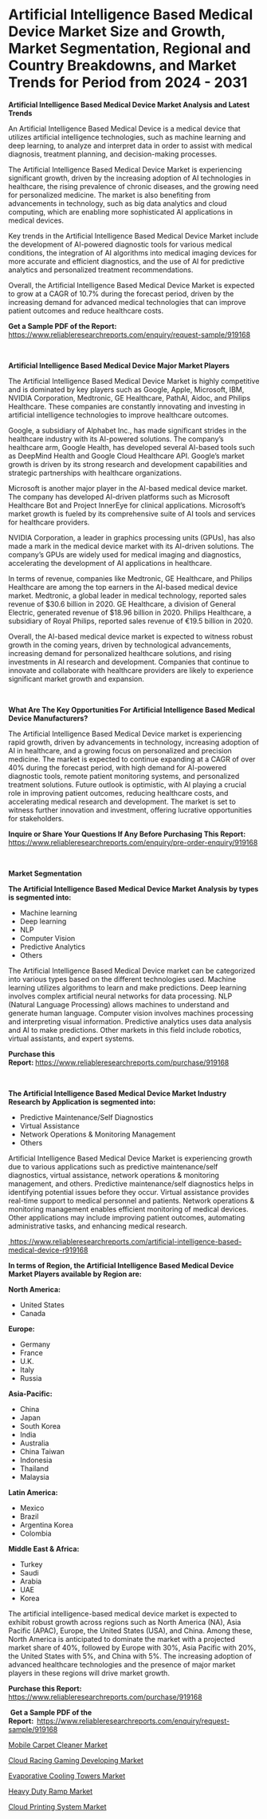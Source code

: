 <p><h1>Artificial Intelligence Based Medical Device Market Size and Growth, Market Segmentation, Regional and Country Breakdowns, and Market Trends for Period from 2024 -  2031</h1></p><p><strong>Artificial Intelligence Based Medical Device Market Analysis and Latest Trends</strong></p>
<p><p>An Artificial Intelligence Based Medical Device is a medical device that utilizes artificial intelligence technologies, such as machine learning and deep learning, to analyze and interpret data in order to assist with medical diagnosis, treatment planning, and decision-making processes.</p><p>The Artificial Intelligence Based Medical Device Market is experiencing significant growth, driven by the increasing adoption of AI technologies in healthcare, the rising prevalence of chronic diseases, and the growing need for personalized medicine. The market is also benefiting from advancements in technology, such as big data analytics and cloud computing, which are enabling more sophisticated AI applications in medical devices.</p><p>Key trends in the Artificial Intelligence Based Medical Device Market include the development of AI-powered diagnostic tools for various medical conditions, the integration of AI algorithms into medical imaging devices for more accurate and efficient diagnostics, and the use of AI for predictive analytics and personalized treatment recommendations.</p><p>Overall, the Artificial Intelligence Based Medical Device Market is expected to grow at a CAGR of 10.7% during the forecast period, driven by the increasing demand for advanced medical technologies that can improve patient outcomes and reduce healthcare costs.</p></p>
<p><strong>Get a Sample PDF of the Report:&nbsp;</strong> <a href="https://www.reliableresearchreports.com/enquiry/request-sample/919168">https://www.reliableresearchreports.com/enquiry/request-sample/919168</a></p>
<p>&nbsp;</p>
<p><strong>Artificial Intelligence Based Medical Device Major Market Players</strong></p>
<p><p>The Artificial Intelligence Based Medical Device Market is highly competitive and is dominated by key players such as Google, Apple, Microsoft, IBM, NVIDIA Corporation, Medtronic, GE Healthcare, PathAI, Aidoc, and Philips Healthcare. These companies are constantly innovating and investing in artificial intelligence technologies to improve healthcare outcomes.</p><p>Google, a subsidiary of Alphabet Inc., has made significant strides in the healthcare industry with its AI-powered solutions. The company’s healthcare arm, Google Health, has developed several AI-based tools such as DeepMind Health and Google Cloud Healthcare API. Google’s market growth is driven by its strong research and development capabilities and strategic partnerships with healthcare organizations.</p><p>Microsoft is another major player in the AI-based medical device market. The company has developed AI-driven platforms such as Microsoft Healthcare Bot and Project InnerEye for clinical applications. Microsoft’s market growth is fueled by its comprehensive suite of AI tools and services for healthcare providers.</p><p>NVIDIA Corporation, a leader in graphics processing units (GPUs), has also made a mark in the medical device market with its AI-driven solutions. The company’s GPUs are widely used for medical imaging and diagnostics, accelerating the development of AI applications in healthcare.</p><p>In terms of revenue, companies like Medtronic, GE Healthcare, and Philips Healthcare are among the top earners in the AI-based medical device market. Medtronic, a global leader in medical technology, reported sales revenue of $30.6 billion in 2020. GE Healthcare, a division of General Electric, generated revenue of $18.96 billion in 2020. Philips Healthcare, a subsidiary of Royal Philips, reported sales revenue of €19.5 billion in 2020.</p><p>Overall, the AI-based medical device market is expected to witness robust growth in the coming years, driven by technological advancements, increasing demand for personalized healthcare solutions, and rising investments in AI research and development. Companies that continue to innovate and collaborate with healthcare providers are likely to experience significant market growth and expansion.</p></p>
<p>&nbsp;</p>
<p><strong>What Are The Key Opportunities For Artificial Intelligence Based Medical Device Manufacturers?</strong></p>
<p><p>The Artificial Intelligence Based Medical Device market is experiencing rapid growth, driven by advancements in technology, increasing adoption of AI in healthcare, and a growing focus on personalized and precision medicine. The market is expected to continue expanding at a CAGR of over 40% during the forecast period, with high demand for AI-powered diagnostic tools, remote patient monitoring systems, and personalized treatment solutions. Future outlook is optimistic, with AI playing a crucial role in improving patient outcomes, reducing healthcare costs, and accelerating medical research and development. The market is set to witness further innovation and investment, offering lucrative opportunities for stakeholders.</p></p>
<p><strong>Inquire or Share Your Questions If Any Before Purchasing This Report:</strong> <a href="https://www.reliableresearchreports.com/enquiry/pre-order-enquiry/919168">https://www.reliableresearchreports.com/enquiry/pre-order-enquiry/919168</a></p>
<p>&nbsp;</p>
<p><strong>Market Segmentation</strong></p>
<p><strong>The Artificial Intelligence Based Medical Device Market Analysis by types is segmented into:</strong></p>
<p><ul><li>Machine learning</li><li>Deep learning</li><li>NLP</li><li>Computer Vision</li><li>Predictive Analytics</li><li>Others</li></ul></p>
<p><p>The Artificial Intelligence Based Medical Device market can be categorized into various types based on the different technologies used. Machine learning utilizes algorithms to learn and make predictions. Deep learning involves complex artificial neural networks for data processing. NLP (Natural Language Processing) allows machines to understand and generate human language. Computer vision involves machines processing and interpreting visual information. Predictive analytics uses data analysis and AI to make predictions. Other markets in this field include robotics, virtual assistants, and expert systems.</p></p>
<p><strong>Purchase this Report:&nbsp;</strong><a href="https://www.reliableresearchreports.com/purchase/919168">https://www.reliableresearchreports.com/purchase/919168</a></p>
<p>&nbsp;</p>
<p><strong>The Artificial Intelligence Based Medical Device Market Industry Research by Application is segmented into:</strong></p>
<p><ul><li>Predictive Maintenance/Self Diagnostics</li><li>Virtual Assistance</li><li>Network Operations & Monitoring Management</li><li>Others</li></ul></p>
<p><p>Artificial Intelligence Based Medical Device Market is experiencing growth due to various applications such as predictive maintenance/self diagnostics, virtual assistance, network operations & monitoring management, and others. Predictive maintenance/self diagnostics helps in identifying potential issues before they occur. Virtual assistance provides real-time support to medical personnel and patients. Network operations & monitoring management enables efficient monitoring of medical devices. Other applications may include improving patient outcomes, automating administrative tasks, and enhancing medical research.</p></p>
<p><a href="https://www.reliableresearchreports.com/artificial-intelligence-based-medical-device-r919168">&nbsp;https://www.reliableresearchreports.com/artificial-intelligence-based-medical-device-r919168</a></p>
<p><strong>In terms of Region, the Artificial Intelligence Based Medical Device Market Players available by Region are:</strong></p>
<p>
    <p> <strong> North America: </strong>
        <ul>
            <li>United States</li>
            <li>Canada</li>
        </ul>
        </p> 
    <p> <strong> Europe: </strong>
        <ul>
            <li>Germany</li>
            <li>France</li>
            <li>U.K.</li>
            <li>Italy</li>
            <li>Russia</li>
        </ul>
        </p> 
    <p> <strong> Asia-Pacific: </strong>
        <ul>
            <li>China</li>
            <li>Japan</li>
            <li>South Korea</li>
            <li>India</li>
            <li>Australia</li>
            <li>China Taiwan</li>
            <li>Indonesia</li>
            <li>Thailand</li>
            <li>Malaysia</li>
        </ul>
        </p> 
    <p> <strong> Latin America: </strong>
        <ul>
            <li>Mexico</li>
            <li>Brazil</li>
            <li>Argentina Korea</li>
            <li>Colombia</li>
        </ul>
        </p> 
    <p> <strong> Middle East & Africa: </strong>
        <ul>
            <li>Turkey</li>
            <li>Saudi</li>
            <li>Arabia</li>
            <li>UAE</li>
            <li>Korea</li>
        </ul>
    </p>
    </p>
<p><p>The artificial intelligence-based medical device market is expected to exhibit robust growth across regions such as North America (NA), Asia Pacific (APAC), Europe, the United States (USA), and China. Among these, North America is anticipated to dominate the market with a projected market share of 40%, followed by Europe with 30%, Asia Pacific with 20%, the United States with 5%, and China with 5%. The increasing adoption of advanced healthcare technologies and the presence of major market players in these regions will drive market growth.</p></p>
<p><strong>Purchase this Report: </strong><a href="https://www.reliableresearchreports.com/purchase/919168">https://www.reliableresearchreports.com/purchase/919168</a></p>
<p>&nbsp;<strong>Get a Sample PDF of the Report:&nbsp;&nbsp;</strong><a href="https://www.reliableresearchreports.com/enquiry/request-sample/919168">https://www.reliableresearchreports.com/enquiry/request-sample/919168</a></p>
<p><strong></strong></p>
<p><p><a href="https://medium.com/@bernadette.hunter4468/navigating-the-global-mobile-carpet-cleaner-market-landscape-trends-forecasts-and-impact-49035cd5ced4">Mobile Carpet Cleaner Market</a></p><p><a href="https://github.com/prosalinda88/Market-Research-Report-List-6/blob/main/cloud-racing-gaming-developing-market.md">Cloud Racing Gaming Developing Market</a></p><p><a href="https://medium.com/@v8581137/analyzing-evaporative-cooling-towers-market-dynamics-and-growth-drivers-and-forecasted-for-period-cfbcb86f7e5b">Evaporative Cooling Towers Market</a></p><p><a href="https://medium.com/@emma.white454357/global-heavy-duty-ramp-industry-types-applications-market-players-regional-growth-analysis-and-3a321442ccfb">Heavy Duty Ramp Market</a></p><p><a href="https://github.com/globismark/Market-Research-Report-List-5/blob/main/cloud-printing-system-market.md">Cloud Printing System Market</a></p></p>